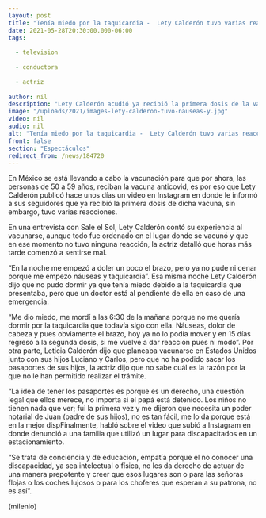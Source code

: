 ```yaml
---
layout: post
title: "Tenía miedo por la taquicardia -  Lety Calderón tuvo varias reacciones por la vacuna anticovid"
date: 2021-05-28T20:30:00.000-06:00
tags:
  
  - television
  
  - conductora
  
  - actriz
  
author: nil
description: "Lety Calderón acudió ya recibió la primera dosis de la vacuna anticovid, sin embargo, tuvo varias reacciones. "
image: "/uploads/2021/images-lety-calderon-tuvo-nauseas-y.jpg"
video: nil
audio: nil
alt: "Tenía miedo por la taquicardia -  Lety Calderón tuvo varias reacciones por la vacuna anticovid"
front: false
section: "Espectáculos"
redirect_from: /news/184720
---
```


En México se está llevando a cabo la vacunación para que por ahora, las personas de 50 a 59 años, reciban la vacuna anticovid, es por eso que Lety Calderón publicó hace unos días un video en Instagram en donde le informó a sus seguidores que ya recibió la primera dosis de dicha vacuna, sin embargo, tuvo varias reacciones. 

En una entrevista con Sale el Sol, Lety Calderón contó su experiencia al vacunarse, aunque todo fue ordenado en el lugar donde se vacunó y que en ese momento no tuvo ninguna reacción, la actriz detalló que horas más tarde comenzó a sentirse mal. 

“En la noche me empezó a doler un poco el brazo, pero ya no pude ni cenar porque me empezó náuseas y taquicardia”. Esa misma noche Lety Calderón dijo que no pudo dormir ya que tenía miedo debido a la taquicardia que presentaba, pero que un doctor está al pendiente de ella en caso de una emergencia. 

“Me dio miedo, me mordí a las 6:30 de la mañana porque no me quería dormir por la taquicardia que todavía sigo con ella. Náuseas, dolor de cabeza y pues obviamente el brazo, hoy ya no lo podía mover y en 15 días regresó a la segunda dosis, si me vuelve a dar reacción pues ni modo”. Por otra parte, Leticia Calderón dijo que planeaba vacunarse en Estados Unidos junto con sus hijos Luciano y Carlos, pero que no ha podido sacar los pasaportes de sus hijos, la actriz dijo que no sabe cuál es la razón por la que no le han permitido realizar el trámite. 

“La idea de tener los pasaportes es porque es un derecho, una cuestión legal que ellos merece, no importa si el papá está detenido. Los niños no tienen nada que ver; fui la primera vez y me dijeron que necesita un poder notarial de Juan (padre de sus hijos), no es tan fácil, me lo da porque está en la mejor dispFinalmente, habló sobre el video que subió a Instagram en donde denunció a una familia que utilizó un lugar para discapacitados en un estacionamiento. 

“Se trata de conciencia y de educación, empatía porque el no conocer una discapacidad, ya sea intelectual o física, no les da derecho de actuar de una manera prepotente y creer que esos lugares son o para las señoras flojas o los coches lujosos o para los choferes que esperan a su patrona, no es así”. 

(milenio)
